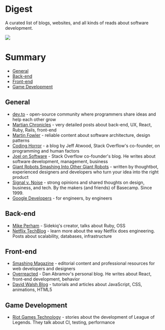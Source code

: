# Digest

A curated list of blogs, websites, and all kinds of reads about software development.

![](https://i.imgur.com/d37dGeb.png)

# Summary

- [General](#general)
- [Back-end](#back-end)
- [Front-end](#front-end)
- [Game Development](#game-development)

## General
* [dev.to](https://dev.to/) - open-source community where programmers share ideas and help each other grow
* [Martian Chronicles](https://evilmartians.com/chronicles) - very detailed posts about back-end, UX, React, Ruby, Rails, front-end
* [Martin Fowler](https://martinfowler.com/) - reliable content about software architecture, design patterns
* [Coding Horror](https://blog.codinghorror.com/) - a blog by Jeff Atwood, Stack Overflow's co-founder, on programming and human factors
* [Joel on Software](https://www.joelonsoftware.com/) - Stack Overflow co-founder's blog. He writes about software development, management, business
* [Giant Robots Smashing Into Other Giant Robots](https://thoughtbot.com/blog) - written by thoughtbot, experienced designers and developers who turn your idea into the right product
* [Signal v. Noise](https://m.signalvnoise.com/) - strong opinions and shared thoughts on design, business, and tech. By the makers (and friends) of Basecamp. Since 1999.
* [Google Developers](https://medium.com/google-developers) - for engineers, by engineers

## Back-end
* [Mike Perham](https://www.mikeperham.com/) - Sidekiq's creator, talks about Ruby, OSS
* [Netflix TechBlog](https://medium.com/netflix-techblog) - learn more about the way Netflix does engineering. Posts about scalability, databases, infrastructure

## Front-end
* [Smashing Magazine](https://www.smashingmagazine.com/) - editorial content and professional resources for web developers and designers
* [Overreacted](https://overreacted.io/) - Dan Abramov's personal blog. He writes about React, front-end development, behavior
* [David Walsh Blog](https://davidwalsh.name/) - tutorials and articles about JavaScript, CSS, animations, HTML5

## Game Development
* [Riot Games Technology](https://technology.riotgames.com/) - stories about the development of League of Legends. They talk about CI, testing, performance
